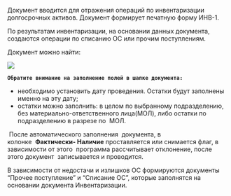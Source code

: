 Документ вводится для отражения операций по инвентаризации долгосрочных активов. Документ формирует печатную форму ИНВ-1.

По результатам инвентаризации, на основании данных документа, создаются операции по списанию ОС или прочим поступлениям.

Документ можно найти:

![](/img/2019_01_29_09_21_321.png)

**`Обратите внимание на заполнение полей в шапке документа:`**

*   необходимо установить дату проведения. Остатки будут заполнены именно на эту дату;
*   остатки можно заполнить: в целом по выбранному подразделению, без материально-ответственного лица(МОЛ), либо остатки по подразделению в разрезе по  МОЛ.

 После автоматического заполнения  документа, в колонке  **Фактически- Наличие** проставляется или снимается флаг, в зависимости от этого  программа рассчитывает отклонение, после этого документ  записывается и проводится.

В зависимости от недостачи и излишков ОС формируются документы “Прочее поступление” и “Списание ОС”, которые заполнятся на основании документа Инвентаризации.